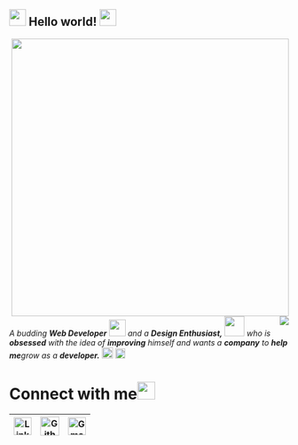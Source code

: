 ## <img src="https://raw.githubusercontent.com/kaueMarques/kaueMarques/master/hi.gif" width="30px"> **Hello world!** <img src="https://github.com/TheDudeThatCode/TheDudeThatCode/blob/master/Assets/Earth.gif" width="30px">


<!-- GIF E TEXTO SLIDER -->
  <img align="right" width="500" src="https://camo.githubusercontent.com/fa73289736064aba480d0708da37d7aa183a8c3e2bcc2f58c54285a3bbbeecc1/68747470733a2f2f7777772e61616c7068612e6e65742f77702d636f6e74656e742f75706c6f6164732f323032302f31322f66756c6c2d737461636b2d646576656c6f706d656e742e676966" />
<img align="right" src="https://readme-typing-svg.herokuapp.com/?lines=Sincere%20and%20%20Reliable%20Web%20Developer;1+%2B%20years%20of%20hands-on%20experience;Perfect%20Client-Oriented%20Guy&center=true&width=500&height=45" />

<!-- APRESENTAÇÃO  -->
<p>
  <em>
    A budding <b>Web Developer</b> <img src="https://github.com/TheDudeThatCode/TheDudeThatCode/blob/master/Assets/Developer.gif" width="30px"> and a <b>Design    Enthusiast,</b>&nbsp;<img src="https://github.com/TheDudeThatCode/TheDudeThatCode/blob/master/Assets/Designer.gif" width="36px">  who is <b>obsessed</b>
    with the idea of <b>improving</b> himself and wants a <b> company</b> to 
    <b> help me</b>grow as a  
    <b>developer.</b> <img src="https://github.com/TheDudeThatCode/TheDudeThatCode/blob/master/Assets/Medal.gif" width="20px">
    <img src="https://github.com/TheDudeThatCode/TheDudeThatCode/blob/master/Assets/Rocket.gif" width="18px">
  </em>  
</p>

<!-- CONTATOS -->

# Connect with me<img src="https://github.com/TheDudeThatCode/TheDudeThatCode/blob/master/Assets/Handshake.gif" height="32px">

| [<img src="https://github.com/TheDudeThatCode/TheDudeThatCode/blob/master/Assets/Linkedin.svg" alt="Linkedin Logo" width="32">](https://www.linkedin.com/in/gabriel-ximenes-350168211/) | [<img src="https://cdn.svgporn.com/logos/github-icon.svg" alt="Github logo" width="34">](https://github.com/ximeen) | [<img src="https://github.com/TheDudeThatCode/TheDudeThatCode/blob/master/Assets/Gmail.svg" alt="Gmail logo" height="32">](mailto:gabriximenes100@gmail.com)
|:---:|:---:|:---:|
      

  

